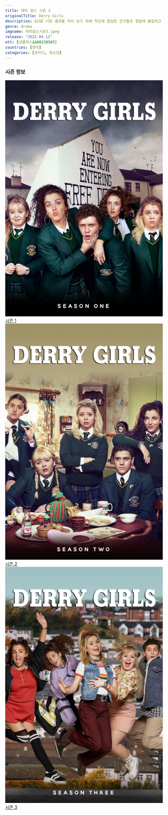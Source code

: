 ```yaml
---
title: 데리 걸스 시즌 3
originalTitle: Derry Girls
description: GCSE 시험 결과를 미리 보기 위해 학교에 잠입한 친구들은 경찰에 붙잡히고 만다. 그리고 피에 굶주린 새 식구가 퀸 집안에 들어오는데.
genre: drama
imgname: 데리걸스시즌3.jpeg
release: "2022.04.12"
ott: [넷플릭스&&80238565]
countries: [영국]
categories: [코미디, 청소년]
---
```


### 시즌 정보

<div class="season-list">
<div class="item">
<a href="/drama/데리걸스시즌1" ><img src="/poster/데리걸스시즌1.jpeg" alt="데리걸스시즌1 포스터 ">시즌 1</a>
</div>

<div class="item">
<a href="/drama/데리걸스시즌2" ><img src="/poster/데리걸스시즌2.jpeg" alt="데리걸스시즌2 포스터 ">시즌 2</a>
</div>

<div class="item">
<a href="/drama/데리걸스시즌3" ><img src="/poster/데리걸스시즌3.jpeg" alt="데리걸스시즌3 포스터 ">시즌 3</a>
</div>
</div>
